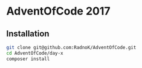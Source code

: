 # AdventOfCode 2017

## Installation
```bash
git clone git@github.com:RadnoK/AdventOfCode.git
cd AdventOfCode/day-x
composer install
```
